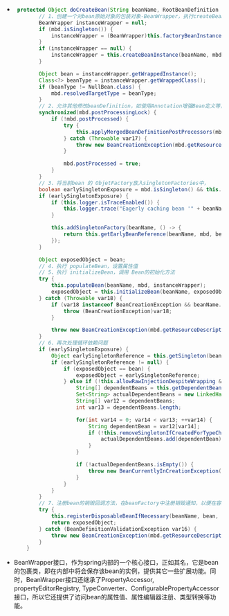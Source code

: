 - ```java
   protected Object doCreateBean(String beanName, RootBeanDefinition mbd, @Nullable Object[] args) throws BeanCreationException {
          // 1、创建一个对bean原始对象的包装对象-BeanWrapper，执行createBeanInstance，即构造方法或工厂方法，给BeanWrapper赋值
          BeanWrapper instanceWrapper = null;
          if (mbd.isSingleton()) {
              instanceWrapper = (BeanWrapper)this.factoryBeanInstanceCache.remove(beanName);
          }
          if (instanceWrapper == null) {
              instanceWrapper = this.createBeanInstance(beanName, mbd, args);
          }
  
          Object bean = instanceWrapper.getWrappedInstance();
          Class<?> beanType = instanceWrapper.getWrappedClass();
          if (beanType != NullBean.class) {
              mbd.resolvedTargetType = beanType;
          }
          // 2、允许其他修改beanDefinition，如使用Annotation增强Bean定义等，这通过类MergedBeanDefinitionPostProcessor来完成
          synchronized(mbd.postProcessingLock) {
              if (!mbd.postProcessed) {
                  try {
                      this.applyMergedBeanDefinitionPostProcessors(mbd, beanType, beanName);
                  } catch (Throwable var17) {
                      throw new BeanCreationException(mbd.getResourceDescription(), beanName, "Post-processing of merged bean definition failed", var17);
                  }
  
                  mbd.postProcessed = true;
              }
          }
          // 3、将当前bean 的 ObjetFactory放入singletonFactories中， 
          boolean earlySingletonExposure = mbd.isSingleton() && this.allowCircularReferences && this.isSingletonCurrentlyInCreation(beanName);
          if (earlySingletonExposure) {
              if (this.logger.isTraceEnabled()) {
                  this.logger.trace("Eagerly caching bean '" + beanName + "' to allow for resolving potential circular references");
              }
  
              this.addSingletonFactory(beanName, () -> {
                  return this.getEarlyBeanReference(beanName, mbd, bean);
              });
          }
  
          Object exposedObject = bean;
          // 4、执行 populateBean，设置属性值
          // 5、执行 initializeBean，调用 Bean的初始化方法
          try {
              this.populateBean(beanName, mbd, instanceWrapper);
              exposedObject = this.initializeBean(beanName, exposedObject, mbd);
          } catch (Throwable var18) {
              if (var18 instanceof BeanCreationException && beanName.equals(((BeanCreationException)var18).getBeanName())) {
                  throw (BeanCreationException)var18;
              }
  
              throw new BeanCreationException(mbd.getResourceDescription(), beanName, "Initialization of bean failed", var18);
          }
          // 6、再次处理循环依赖问题
          if (earlySingletonExposure) {
              Object earlySingletonReference = this.getSingleton(beanName, false);
              if (earlySingletonReference != null) {
                  if (exposedObject == bean) {
                      exposedObject = earlySingletonReference;
                  } else if (!this.allowRawInjectionDespiteWrapping && this.hasDependentBean(beanName)) {
                      String[] dependentBeans = this.getDependentBeans(beanName);
                      Set<String> actualDependentBeans = new LinkedHashSet(dependentBeans.length);
                      String[] var12 = dependentBeans;
                      int var13 = dependentBeans.length;
  
                      for(int var14 = 0; var14 < var13; ++var14) {
                          String dependentBean = var12[var14];
                          if (!this.removeSingletonIfCreatedForTypeCheckOnly(dependentBean)) {
                              actualDependentBeans.add(dependentBean);
                          }
                      }
  
                      if (!actualDependentBeans.isEmpty()) {
                          throw new BeanCurrentlyInCreationException(beanName, "Bean with name '" + beanName + "' has been injected into other beans [" + StringUtils.collectionToCommaDelimitedString(actualDependentBeans) + "] in its raw version as part of a circular reference, but has eventually been wrapped. This means that said other beans do not use the final version of the bean. This is often the result of over-eager type matching - consider using 'getBeanNamesForType' with the 'allowEagerInit' flag turned off, for example.");
                      }
                  }
              }
          }
          // 7、注册bean的销毁回调方法，在beanFactory中注册销毁通知，以便在容器销毁时，能够做一些后续处理工作
          try {
              this.registerDisposableBeanIfNecessary(beanName, bean, mbd);
              return exposedObject;
          } catch (BeanDefinitionValidationException var16) {
              throw new BeanCreationException(mbd.getResourceDescription(), beanName, "Invalid destruction signature", var16);
          }
      }
  ```
- BeanWrapper接口，作为spring内部的一个核心接口，正如其名，它是bean的包裹类，即在内部中将会保存该bean的实例，提供其它一些扩展功能。同时，BeanWrapper接口还继承了PropertyAccessor, propertyEditorRegistry, TypeConverter、ConfigurablePropertyAccessor接口，所以它还提供了访问bean的属性值、属性编辑器注册、类型转换等功能。